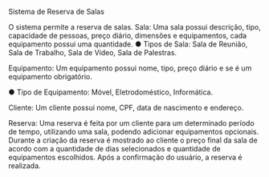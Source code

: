 Sistema de Reserva de Salas

O sistema permite a reserva de salas.
Sala: Uma sala possui descrição, tipo, capacidade de pessoas, preço diário,
dimensões e equipamentos, cada equipamento possui uma quantidade.
● Tipos de Sala: Sala de Reunião, Sala de Trabalho, Sala de Vídeo, Sala de
Palestras.

Equipamento: Um equipamento possui nome, tipo, preço diário e se é um
equipamento obrigatório.

● Tipo de Equipamento: Móvel, Eletrodoméstico, Informática.

Cliente: Um cliente possui nome, CPF, data de nascimento e endereço.

Reserva: Uma reserva é feita por um cliente para um determinado período de tempo,
utilizando uma sala, podendo adicionar equipamentos opcionais. Durante a criação
da reserva é mostrado ao cliente o preço final da sala de acordo com a quantidade
de dias selecionados e quantidade de equipamentos escolhidos. Após a
confirmação do usuário, a reserva é realizada.
